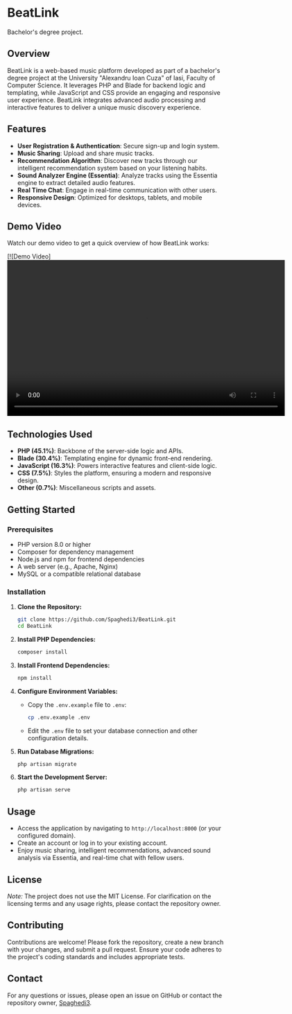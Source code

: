 # BeatLink

Bachelor's degree project.

## Overview

BeatLink is a web-based music platform developed as part of a bachelor's degree project at the University "Alexandru Ioan Cuza" of Iasi, Faculty of Computer Science. It leverages PHP and Blade for backend logic and templating, while JavaScript and CSS provide an engaging and responsive user experience. BeatLink integrates advanced audio processing and interactive features to deliver a unique music discovery experience.

## Features

- **User Registration & Authentication**: Secure sign-up and login system.
- **Music Sharing**: Upload and share music tracks.
- **Recommendation Algorithm**: Discover new tracks through our intelligent recommendation system based on your listening habits.
- **Sound Analyzer Engine (Essentia)**: Analyze tracks using the Essentia engine to extract detailed audio features.
- **Real Time Chat**: Engage in real-time communication with other users.
- **Responsive Design**: Optimized for desktops, tablets, and mobile devices.

## Demo Video

Watch our demo video to get a quick overview of how BeatLink works:

[![Demo Video]
<video width="640" height="360" controls>
  <source src="https://raw.githubusercontent.com/Spaghedi3/BeatLink/main/demo.mp4" type="video/mp4">
  Your browser does not support the video tag.
</video>


## Technologies Used

- **PHP (45.1%)**: Backbone of the server-side logic and APIs.
- **Blade (30.4%)**: Templating engine for dynamic front-end rendering.
- **JavaScript (16.3%)**: Powers interactive features and client-side logic.
- **CSS (7.5%)**: Styles the platform, ensuring a modern and responsive design.
- **Other (0.7%)**: Miscellaneous scripts and assets.

## Getting Started

### Prerequisites

- PHP version 8.0 or higher
- Composer for dependency management
- Node.js and npm for frontend dependencies
- A web server (e.g., Apache, Nginx)
- MySQL or a compatible relational database

### Installation

1. **Clone the Repository:**
   ```bash
   git clone https://github.com/Spaghedi3/BeatLink.git
   cd BeatLink
   ```

2. **Install PHP Dependencies:**
   ```bash
   composer install
   ```

3. **Install Frontend Dependencies:**
   ```bash
   npm install
   ```

4. **Configure Environment Variables:**
   - Copy the `.env.example` file to `.env`:
     ```bash
     cp .env.example .env
     ```
   - Edit the `.env` file to set your database connection and other configuration details.

5. **Run Database Migrations:**
   ```bash
   php artisan migrate
   ```

6. **Start the Development Server:**
   ```bash
   php artisan serve
   ```

## Usage

- Access the application by navigating to `http://localhost:8000` (or your configured domain).
- Create an account or log in to your existing account.
- Enjoy music sharing, intelligent recommendations, advanced sound analysis via Essentia, and real-time chat with fellow users.

## License

*Note:* The project does not use the MIT License. For clarification on the licensing terms and any usage rights, please contact the repository owner.

## Contributing

Contributions are welcome! Please fork the repository, create a new branch with your changes, and submit a pull request. Ensure your code adheres to the project's coding standards and includes appropriate tests.

## Contact

For any questions or issues, please open an issue on GitHub or contact the repository owner, [Spaghedi3](https://github.com/Spaghedi3).
